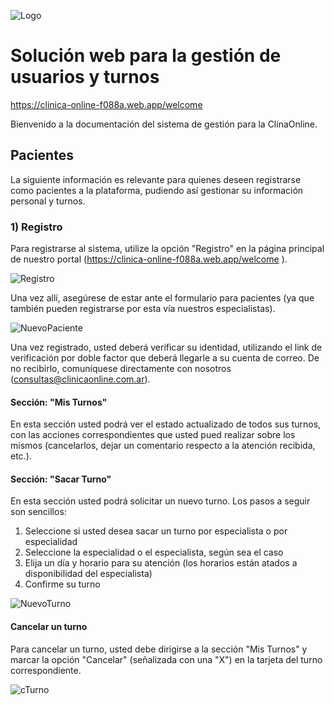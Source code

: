 
![Logo](https://clinica-online-f088a.web.app/assets/logo-grande.png)

# Solución web para la gestión de usuarios y turnos

https://clinica-online-f088a.web.app/welcome 

Bienvenido a la documentación del sistema de gestión para la ClinaOnline.

## Pacientes

La siguiente información es relevante para quienes deseen registrarse como pacientes a la plataforma, pudiendo así gestionar su información personal y turnos.

### 1) Registro

Para registrarse al sistema, utilize la opción "Registro" en la página principal de nuestro portal (https://clinica-online-f088a.web.app/welcome ).

![Registro](https://firebasestorage.googleapis.com/v0/b/clinica-online-f088a.appspot.com/o/registro.png?alt=media&token=5f36166e-6da2-4fe5-9394-9d7f18c3d108)

Una vez allí, asegúrese de estar ante el formulario para pacientes (ya que también pueden registrarse por esta vía nuestros especialistas).

![NuevoPaciente](https://firebasestorage.googleapis.com/v0/b/clinica-online-f088a.appspot.com/o/nuevo-paciente.png?alt=media&token=dd0a8f69-abe8-437a-bf93-bb23b12e6530)

Una vez registrado, usted deberá verificar su identidad, utilizando el link de verificación por doble factor que deberá llegarle a su cuenta de correo. De no recibirlo, comuníquese directamente con nosotros (consultas@clinicaonline.com.ar).

#### Sección: "Mis Turnos"

En esta sección usted podrá ver el estado actualizado de todos sus turnos, con las acciones correspondientes que usted pued realizar sobre los mismos (cancelarlos, dejar un comentario respecto a la atención recibida, etc.).

#### Sección: "Sacar Turno"

En esta sección usted podrá solicitar un nuevo turno. Los pasos a seguir son sencillos:

1) Seleccione si usted desea sacar un turno por especialista o por especialidad
2) Seleccione la especialidad o el especialista, según sea el caso
3) Elija un día y horario para su atención (los horarios están atados a disponibilidad del especialista)
4) Confirme su turno

![NuevoTurno](https://firebasestorage.googleapis.com/v0/b/clinica-online-f088a.appspot.com/o/nuevo-turno.gif?alt=media&token=4c2da6da-ee41-4be9-a690-deb25d410b55)

#### Cancelar un turno

Para cancelar un turno, usted debe dirigirse a la sección "Mis Turnos" y marcar la opción "Cancelar" (señalizada con una "X") en la tarjeta del turno correspondiente.

![cTurno](https://firebasestorage.googleapis.com/v0/b/clinica-online-f088a.appspot.com/o/cancelar-turno.gif?alt=media&token=33783cc6-ef0e-4f0a-a650-5f3f4e078e43)


